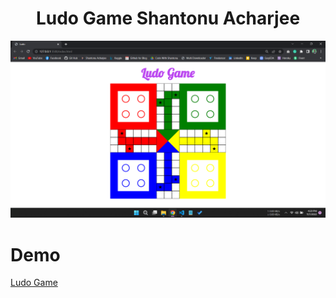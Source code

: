 <h1 align = "center">Ludo Game Shantonu Acharjee</h1>
<img src="./Demo/LudoGame.png" alt="Ludo Game Shantonu Acharjee" title="Ludo Game"/> <br>

# Demo
[Ludo Game](https://Shantonu-Acharjee.github.io/Ludo)